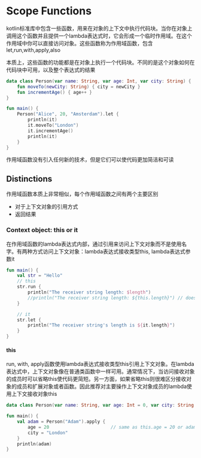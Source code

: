# Scope Functions
kotlin标准库中包含一些函数，用来在对象的上下文中执行代码块。当你在对象上调用这个函数并且提供一个lambda表达式时，它会形成一个临时作用域。在这个作用域中你可以直接访问对象。这些函数称为作用域函数，包含let,run,with,apply,also

本质上，这些函数的功能都是在对象上执行一个代码块。不同的是这个对象如何在代码块中可用，以及整个表达式的结果

```kotlin
data class Person(var name: String, var age: Int, var city: String) {
    fun moveTo(newCity: String) { city = newCity }
    fun incrementAge() { age++ }
}

fun main() {
    Person("Alice", 20, "Amsterdam").let {
        println(it)
        it.moveTo("London")
        it.incrementAge()
        println(it)
    }
}
```

作用域函数没有引入任何新的技术，但是它们可以使代码更加简洁和可读

## Distinctions
作用域函数本质上非常相似，每个作用域函数之间有两个主要区别

* 对于上下文对象的引用方式
* 返回结果

### Context object: this or it
在作用域函数的lambda表达式内部，通过引用来访问上下文对象而不是使用名字。有两种方式访问上下文对象：lambda表达式接收类型this, lambda表达式参数it

```kotlin
fun main() {
    val str = "Hello"
    // this
    str.run {
        println("The receiver string length: $length")
        //println("The receiver string length: ${this.length}") // does the same
    }

    // it
    str.let {
        println("The receiver string's length is ${it.length}")
    }
}
```

#### this
run, with, apply函数使用lambda表达式接收类型this引用上下文对象。在lambda表达式中，上下文对象像在普通类函数中一样可用。通常情况下，当访问接收对象的成员时可以省略this使代码更简短。另一方面，如果省略this则很难区分接收对象的成员和扩展对象或者函数。因此推荐对主要操作上下文对象成员的lambda使用上下文接收对象this

```kotlin
data class Person(var name: String, var age: Int = 0, var city: String = "")

fun main() {
    val adam = Person("Adam").apply { 
        age = 20                       // same as this.age = 20 or adam.age = 20
        city = "London"
    }
    println(adam)
}
```
